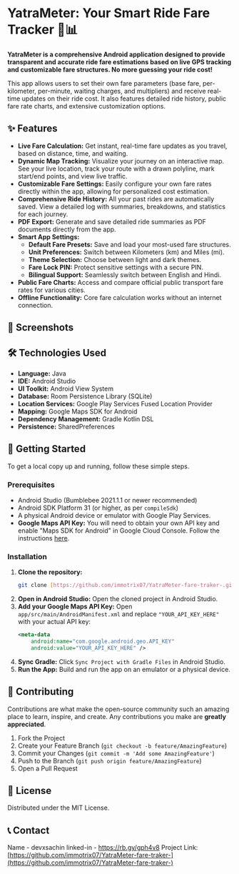 # YatraMeter: Your Smart Ride Fare Tracker 🚕📊

**YatraMeter is a comprehensive Android application designed to provide transparent and accurate ride fare estimations based on live GPS tracking and customizable fare structures. No more guessing your ride cost!**

This app allows users to set their own fare parameters (base fare, per-kilometer, per-minute, waiting charges, and multipliers) and receive real-time updates on their ride cost. It also features detailed ride history, public fare rate charts, and extensive customization options.

## ✨ Features

-   **Live Fare Calculation:** Get instant, real-time fare updates as you travel, based on distance, time, and waiting.
-   **Dynamic Map Tracking:** Visualize your journey on an interactive map. See your live location, track your route with a drawn polyline, mark start/end points, and view live traffic.
-   **Customizable Fare Settings:** Easily configure your own fare rates directly within the app, allowing for personalized cost estimation.
-   **Comprehensive Ride History:** All your past rides are automatically saved. View a detailed log with summaries, breakdowns, and statistics for each journey.
-   **PDF Export:** Generate and save detailed ride summaries as PDF documents directly from the app.
-   **Smart App Settings:**
    -   **Default Fare Presets:** Save and load your most-used fare structures.
    -   **Unit Preferences:** Switch between Kilometers (km) and Miles (mi).
    -   **Theme Selection:** Choose between light and dark themes.
    -   **Fare Lock PIN:** Protect sensitive settings with a secure PIN.
    -   **Bilingual Support:** Seamlessly switch between English and Hindi.
-   **Public Fare Charts:** Access and compare official public transport fare rates for various cities.
-   **Offline Functionality:** Core fare calculation works without an internet connection.

## 📸 Screenshots





## 🛠️ Technologies Used

-   **Language:** Java
-   **IDE:** Android Studio
-   **UI Toolkit:** Android View System
-   **Database:** Room Persistence Library (SQLite)
-   **Location Services:** Google Play Services Fused Location Provider
-   **Mapping:** Google Maps SDK for Android
-   **Dependency Management:** Gradle Kotlin DSL
-   **Persistence:** SharedPreferences

## 🚀 Getting Started

To get a local copy up and running, follow these simple steps.

### Prerequisites

-   Android Studio (Bumblebee 2021.1.1 or newer recommended)
-   Android SDK Platform 31 (or higher, as per `compileSdk`)
-   A physical Android device or emulator with Google Play Services.
-   **Google Maps API Key:** You will need to obtain your own API key and enable "Maps SDK for Android" in Google Cloud Console. Follow the instructions [here](https://developers.google.com/maps/documentation/android-sdk/start).

### Installation

1.  **Clone the repository:**
    ```bash
    git clone [https://github.com/immotrix07/YatraMeter-fare-traker-.git](https://github.com/immotrix07/YatraMeter-fare-traker-.git)
    ```
2.  **Open in Android Studio:**
    Open the cloned project in Android Studio.
3.  **Add your Google Maps API Key:**
    Open `app/src/main/AndroidManifest.xml` and replace `"YOUR_API_KEY_HERE"` with your actual API key:
    ```xml
    <meta-data
        android:name="com.google.android.geo.API_KEY"
        android:value="YOUR_API_KEY_HERE" />
    ```
4.  **Sync Gradle:**
    Click `Sync Project with Gradle Files` in Android Studio.
5.  **Run the App:**
    Build and run the app on an emulator or a physical device.

## 🤝 Contributing

Contributions are what make the open-source community such an amazing place to learn, inspire, and create. Any contributions you make are **greatly appreciated**.

1.  Fork the Project
2.  Create your Feature Branch (`git checkout -b feature/AmazingFeature`)
3.  Commit your Changes (`git commit -m 'Add some AmazingFeature'`)
4.  Push to the Branch (`git push origin feature/AmazingFeature`)
5.  Open a Pull Request

## 📄 License

Distributed under the MIT License.

## 📞 Contact

 Name -  devxsachin
linked-in -  https://rb.gy/gph4v8
Project Link: [https://github.com/immotrix07/YatraMeter-fare-traker-](https://github.com/immotrix07/YatraMeter-fare-traker-)
